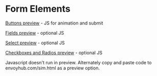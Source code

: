 # Form Elements

[Buttons preview](https://htmlpreview.github.io/?https://github.com/tpav/form_elements/blob/master/Buttons) - JS for animation and submit

[Fields preview](https://htmlpreview.github.io/?https://github.com/tpav/form_elements/blob/master/Field%20elements) - optional JS

[Select preview](https://htmlpreview.github.io/?https://github.com/tpav/form_elements/blob/master/Select%20element) - optional JS

[Checkboxes and Radios preview](https://htmlpreview.github.io/?https://github.com/tpav/form_elements/blob/master/Checkboxes%20and%20Radios) - optional JS

Javascript doesn't run in preview. Alternately copy and paste code to envoyhub.com/sim.html as a preview option.
